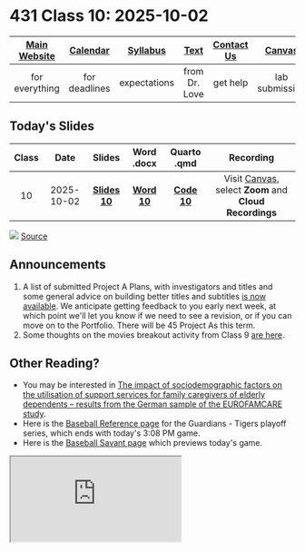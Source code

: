 # 431 Class 10: 2025-10-02

[Main Website](https://thomaselove.github.io/431-2025/) | [Calendar](https://thomaselove.github.io/431-2025/calendar.html) | [Syllabus](https://thomaselove.github.io/431-syllabus-2025/) | [Text](https://thomaselove.github.io/431-book/) | [Contact Us](https://thomaselove.github.io/431-2025/contact.html) | [Canvas](https://canvas.case.edu) | [Data and Code](https://github.com/THOMASELOVE/431-data)
:-----------: | :--------------: | :----------: | :---------: | :-------------: | :-----------: | :------------:
for everything | for deadlines | expectations | from Dr. Love | get help | lab submission | for downloads

## Today's Slides

Class | Date | Slides | Word .docx | Quarto .qmd | Recording
:---: | :--------: | :------: | :------: | :------: | :-------------:
10 | 2025-10-02 | **[Slides 10](https://thomaselove.github.io/431-slides-2025/class10.html)** | **[Word 10](https://thomaselove.github.io/431-slides-2025/class10w.docx)** | **[Code 10](https://github.com/THOMASELOVE/431-slides-2025/blob/main/class10.qmd)** | Visit [Canvas](https://canvas.case.edu/), select **Zoom** and **Cloud Recordings**

![](https://imgs.xkcd.com/comics/health_data.png) [Source](https://xkcd.com/2620)

## Announcements

1. A list of submitted Project A Plans, with investigators and titles and some general advice on building better titles and subtitles [is now available](https://github.com/THOMASELOVE/431-classes-2025/blob/main/projectA/plans.md). We anticipate getting feedback to you early next week, at which point we'll let you know if we need to see a revision, or if you can move on to the Portfolio. There will be 45 Project As this term.
2. Some thoughts on the movies breakout activity from Class 9 [are here](https://github.com/THOMASELOVE/431-classes-2025/blob/main/movies/class09_results.md).

## Other Reading?

- You may be interested in [The impact of sociodemographic factors on the utilisation of support services for family caregivers of elderly dependents – results from the German sample of the EUROFAMCARE study](https://pmc.ncbi.nlm.nih.gov/articles/PMC3488802/).
- Here is the [Baseball Reference page](https://www.baseball-reference.com/postseason/2025_ALWC1.shtml) for the Guardians - Tigers playoff series, which ends with today's 3:08 PM game.
- Here is the [Baseball Savant page](https://baseballsavant.mlb.com/preview?game_pk=813073&game_date=2025-10-2) which previews today's game.

<iframe src="https://baseballsavant.mlb.com/illustrator/static?guid=9f4e0dcd-9b9a-4aae-a6e6-c81bea42226a&scale=true"></iframe>
